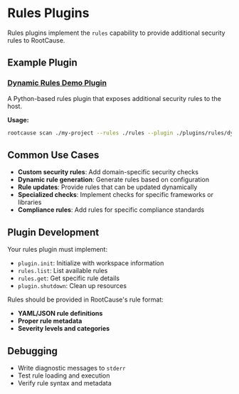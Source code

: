 # Rules Plugins

Rules plugins implement the `rules` capability to provide additional security rules to RootCause.

## Example Plugin

### [Dynamic Rules Demo Plugin](dynamic-rules-demo/)

A Python-based rules plugin that exposes additional security rules to the host.

**Usage:**
```bash
rootcause scan ./my-project --rules ./rules --plugin ./plugins/rules/dynamic-rules-demo
```

## Common Use Cases

- **Custom security rules**: Add domain-specific security checks
- **Dynamic rule generation**: Generate rules based on configuration
- **Rule updates**: Provide rules that can be updated dynamically
- **Specialized checks**: Implement checks for specific frameworks or libraries
- **Compliance rules**: Add rules for specific compliance standards

## Plugin Development

Your rules plugin must implement:
- `plugin.init`: Initialize with workspace information
- `rules.list`: List available rules
- `rules.get`: Get specific rule details
- `plugin.shutdown`: Clean up resources

Rules should be provided in RootCause's rule format:
- **YAML/JSON rule definitions**
- **Proper rule metadata**
- **Severity levels and categories**

## Debugging

- Write diagnostic messages to `stderr`
- Test rule loading and execution
- Verify rule syntax and metadata
